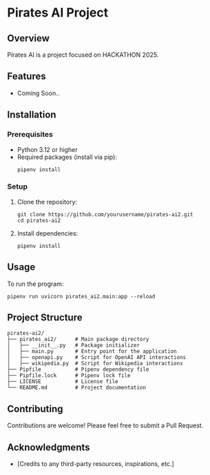 # Pirates AI Project

## Overview

Pirates AI is a project focused on HACKATHON 2025.

## Features

- Coming Soon..

## Installation

### Prerequisites

- Python 3.12 or higher
- Required packages (install via pip):
  ```
  pipenv install
  ```

### Setup

1. Clone the repository:
   ```
   git clone https://github.com/yourusername/pirates-ai2.git
   cd pirates-ai2
   ```
2. Install dependencies:
   ```
   pipenv install
   ```

## Usage

To run the program:

```
pipenv run uvicorn pirates_ai2.main:app --reload
```

## Project Structure

```
pirates-ai2/
├── pirates_ai2/      # Main package directory
│   ├── __init__.py   # Package initializer
│   ├── main.py       # Entry point for the application
│   ├── openapi.py    # Script for OpenAI API interactions
│   ├── wikipedia.py  # Script for Wikipedia interactions
├── Pipfile           # Pipenv dependency file
├── Pipfile.lock      # Pipenv lock file
├── LICENSE           # License file
└── README.md         # Project documentation
```

## Contributing

Contributions are welcome! Please feel free to submit a Pull Request.

## Acknowledgments

- [Credits to any third-party resources, inspirations, etc.]
